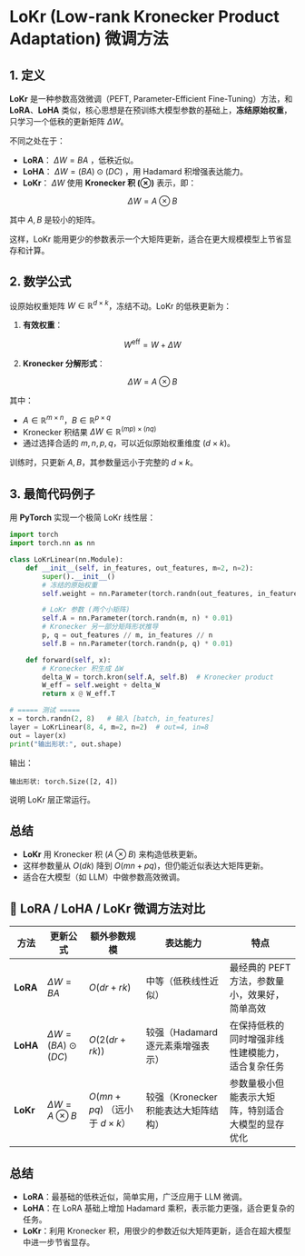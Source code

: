 # LoKr (Low-rank Kronecker Product Adaptation) 微调方法

## 1. 定义

**LoKr** 是一种参数高效微调（PEFT, Parameter-Efficient Fine-Tuning）方法，和 **LoRA**、**LoHA** 类似，核心思想是在预训练大模型参数的基础上，**冻结原始权重**，只学习一个低秩的更新矩阵 $\Delta W$。

不同之处在于：

* **LoRA**： $\Delta W = BA$ ，低秩近似。
* **LoHA**： $\Delta W = (BA) \odot (DC)$ ，用 Hadamard 积增强表达能力。
* **LoKr**： $\Delta W$ 使用 **Kronecker 积 (⊗)** 表示，即：

$$
\Delta W = A \otimes B
$$

  其中 $A, B$ 是较小的矩阵。

这样，LoKr 能用更少的参数表示一个大矩阵更新，适合在更大规模模型上节省显存和计算。



## 2. 数学公式

设原始权重矩阵 $W \in \mathbb{R}^{d \times k}$，冻结不动。LoKr 的低秩更新为：

1. **有效权重**：

$$
W^{\text{eff}} = W + \Delta W
$$

2. **Kronecker 分解形式**：

$$
\Delta W = A \otimes B
$$

其中：

* $A \in \mathbb{R}^{m \times n}$，$B \in \mathbb{R}^{p \times q}$
* Kronecker 积结果 $\Delta W \in \mathbb{R}^{(m p) \times (n q)}$
* 通过选择合适的 $m,n,p,q$，可以近似原始权重维度 $(d \times k)$。

训练时，只更新 $A, B$，其参数量远小于完整的 $d \times k$。



## 3. 最简代码例子

用 **PyTorch** 实现一个极简 LoKr 线性层：

```python
import torch
import torch.nn as nn

class LoKrLinear(nn.Module):
    def __init__(self, in_features, out_features, m=2, n=2):
        super().__init__()
        # 冻结的原始权重
        self.weight = nn.Parameter(torch.randn(out_features, in_features), requires_grad=False)

        # LoKr 参数 (两个小矩阵)
        self.A = nn.Parameter(torch.randn(m, n) * 0.01)
        # Kronecker 另一部分矩阵形状推导
        p, q = out_features // m, in_features // n
        self.B = nn.Parameter(torch.randn(p, q) * 0.01)

    def forward(self, x):
        # Kronecker 积生成 ΔW
        delta_W = torch.kron(self.A, self.B)  # Kronecker product
        W_eff = self.weight + delta_W
        return x @ W_eff.T

# ===== 测试 =====
x = torch.randn(2, 8)   # 输入 [batch, in_features]
layer = LoKrLinear(8, 4, m=2, n=2)  # out=4, in=8
out = layer(x)
print("输出形状:", out.shape)
```

输出：

```
输出形状: torch.Size([2, 4])
```

说明 LoKr 层正常运行。



## 总结

* **LoKr** 用 Kronecker 积 $(A \otimes B)$ 来构造低秩更新。
* 这样参数量从 $O(dk)$ 降到 $O(mn + pq)$，但仍能近似表达大矩阵更新。
* 适合在大模型（如 LLM）中做参数高效微调。


## 🔹 LoRA / LoHA / LoKr 微调方法对比

| 方法       | 更新公式                           | 额外参数规模                            | 表达能力                    | 特点                         |
| -------- | ------------------------------ | --------------------------------- | ----------------------- | -------------------------- |
| **LoRA** | $\Delta W = B A$               | $O(d r + r k)$                    | 中等（低秩线性近似）              | 最经典的 PEFT 方法，参数量小，效果好，简单高效 |
| **LoHA** | $\Delta W = (B A) \odot (D C)$ | $O(2 (d r + r k))$                | 较强（Hadamard 逐元素乘增强表示）   | 在保持低秩的同时增强非线性建模能力，适合复杂任务   |
| **LoKr** | $\Delta W = A \otimes B$       | $O(m n + p q)$ （远小于 $d \times k$） | 较强（Kronecker 积能表达大矩阵结构） | 参数量极小但能表示大矩阵，特别适合大模型的显存优化  |


## 总结

* **LoRA**：最基础的低秩近似，简单实用，广泛应用于 LLM 微调。
* **LoHA**：在 LoRA 基础上增加 Hadamard 乘积，表示能力更强，适合更复杂的任务。
* **LoKr**：利用 Kronecker 积，用很少的参数近似大矩阵更新，适合在超大模型中进一步节省显存。



